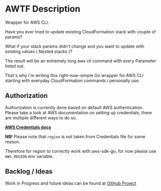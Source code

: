# AWTF Description
Wrapper for AWS CLI.

Have you ever tried to update existing CloudFormation stack with couple of params?

What if your stack params didn't change and you want to update with existing values ( Nested stacks )?

The result will be an extremely long aws cli command with every Parameter listed out.

That's why i'm writing this right-now-simple Go wrapper for AWS CLI starting with everyday CloudFormation commands i personally use.

## Authorization
Authorization is currently done based on default AWS authentication.
Please take a look at AWS documentation on setting up credentials, there are multiple different ways to do so.

**[AWS Credentials docs](http://docs.aws.amazon.com/cli/latest/topic/config-vars.html)**

**NB!** Please note that `region` is not taken from Credentials file for some reason.

Therefore for region to correctly work with aws-sdk-go, for now please use `AWS_REGION` env variable.

## Backlog / Ideas
Work in Progress and future ideas can be found at [GitHub Project](https://github.com/midN/awtf/projects)
